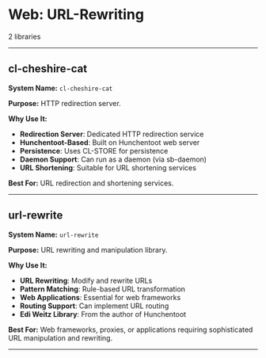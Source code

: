 # Web: URL-Rewriting

2 libraries

---

## cl-cheshire-cat

**System Name:** `cl-cheshire-cat`

**Purpose:** HTTP redirection server.

**Why Use It:**
- **Redirection Server**: Dedicated HTTP redirection service
- **Hunchentoot-Based**: Built on Hunchentoot web server
- **Persistence**: Uses CL-STORE for persistence
- **Daemon Support**: Can run as a daemon (via sb-daemon)
- **URL Shortening**: Suitable for URL shortening services

**Best For:** URL redirection and shortening services.

---


## url-rewrite

**System Name:** `url-rewrite`

**Purpose:** URL rewriting and manipulation library.

**Why Use It:**
- **URL Rewriting**: Modify and rewrite URLs
- **Pattern Matching**: Rule-based URL transformation
- **Web Applications**: Essential for web frameworks
- **Routing Support**: Can implement URL routing
- **Edi Weitz Library**: From the author of Hunchentoot

**Best For:** Web frameworks, proxies, or applications requiring sophisticated URL manipulation and rewriting.

---


